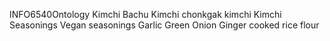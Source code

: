 INFO6540Ontology
Kimchi
 Bachu Kimchi
 chonkgak kimchi
Kimchi Seasonings
  Vegan seasonings
     Garlic
     Green Onion
     Ginger
     cooked rice flour 
     
